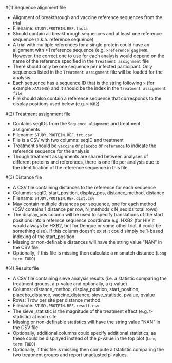 #(1) Sequence alignment file
 - Alignment of breakthrough and vaccine reference sequences from the trial
 - Filename: `STUDY.PROTEIN.REF.fasta`
 - Should contain all breakthrough sequences and at least one reference sequence (a.k.a. reference sequence)
 - A trial with multiple references for a single protein could have an alignment with >1 reference sequence (e.g. `>reference|gag|MRK`. However, the correct one to use for each analysis would depend on the name of the reference specified in the `Treatment assignment` file
 - There should only be one sequence per infected participant. Only sequences listed in the `Treatment assignment` file will be loaded for the analysis.
 - Each sequence has a sequence ID that is the string following `>` (for example `>AA3045`) and it should be the index in the `Treatment assignment file`
 - File should also contain a reference sequence that corresponds to the display positions used below (e.g. `>HXB2`)
 
#(2) Treatment assignment file
 - Contains seqIDs from the `Sequence alignment` and treatment assignments
 - Filename: `STUDY.PROTEIN.REF.trt.csv`
 - File is a CSV with two columns: seqID and treatment
 - Treatment should be `vaccine` or `placebo` or `reference` to indicate the reference sequence for the analysis
 - Though treatment assignments are shared between analyses of different proteins and references, there is one file per analysis due to the identification of the reference sequence in this file.

#(3) Distance file
 - A CSV file containing distances to the reference for each sequence
 - Columns: seqID, start_position, display_pos, distance_method, distance
 - Filename: `STUDY.PROTEIN.REF.dist.csv`
 - May contain multiple distances per sequence, one for each method (CSV contains 1 distance per row, N_methods x N_seqIds total rows)
 - The display_pos column will be used to specify translations of the start positions into a refernce sequence coordinate e.g. HXB2 (for HIV it would always be HXB2, but for Dengue or some other trial, it could be something else). If this column doesn't exist it could simply be 1-based indexing of the start_position.
 - Missing or non-definable distances will have the string value "NAN" in the CSV file
 - Optionally, if this file is missing then calculate a mismatch distance (`Long term TODO`)
 
#(4) Results file
 - A CSV file containing sieve analysis results (i.e. a statistic comparing the treatment groups, a p-value and optionally, a q-value)
 - Columns: distance_method, display_position, start_position, placebo_distance, vaccine_distance, sieve_statistic, pvalue, qvalue
 - Rows: 1 row per site per distance method
 - Filename: `STUDY.PROTEIN.REF.result.csv`
 - The sieve_statistic is the magnitude of the treatment effect (e.g. t-statistic) at each site
 - Missing or non-definable statistics will have the string value "NAN" in the CSV file
 - Optionally, additional columns could specify additional statistics, as these could be displayed instead of the p-value in the top plot (`Long term TODO`)
 - Optionally, if this file is missing then compute a tstatistic comparing the two treatment groups and report unadjusted p-values.
